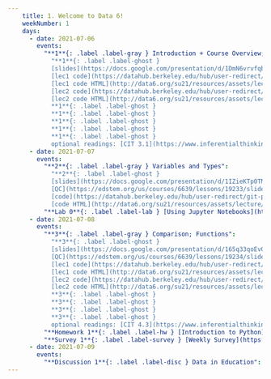 ```yaml
---
    title: 1. Welcome to Data 6!
    weekNumber: 1
    days:
      - date: 2021-07-06
        events:
          "**1**{: .label .label-gray } Introduction + Course Overview; Jupyter and Arithmetic":
            "**1**{: .label .label-ghost }
            [slides](https://docs.google.com/presentation/d/1DmN6vrvfqbFOHDYsSOO-gITnTUA533zeYKYlbFndSyo) •
            [lec1 code](https://datahub.berkeley.edu/hub/user-redirect/git-pull?repo=https%3A%2F%2Fgithub.com%2Fdata-6-berkeley%2Fsu21&urlpath=tree%2Fsu21%2Flecture%2Flec01%2Flec01.ipynb&branch=master) •
            [lec1 code HTML](http://data6.org/su21/resources/assets/lecture/lec01/lec01.html) •
            [lec2 code](https://datahub.berkeley.edu/hub/user-redirect/git-pull?repo=https%3A%2F%2Fgithub.com%2Fdata-6-berkeley%2Fsu21&urlpath=tree%2Fsu21%2Flecture%2Flec02%2Flec02.ipynb&branch=master) •
            [lec2 code HTML](http://data6.org/su21/resources/assets/lecture/lec02/lec02.html)
            **1**{: .label .label-ghost }
            **1**{: .label .label-ghost }
            **1**{: .label .label-ghost }
            **1**{: .label .label-ghost }
            **1**{: .label .label-ghost }
            optional readings: [CIT 3.1](https://www.inferentialthinking.com/chapters/03/1/Expressions.html), [4.1](https://www.inferentialthinking.com/chapters/04/1/Numbers.html); [SPR 8](https://cs.stanford.edu/people/nick/py/python-math.html)"
      - date: 2021-07-07
        events:
          "**2**{: .label .label-gray } Variables and Types":
            "**2**{: .label .label-ghost }
            [slides](https://docs.google.com/presentation/d/1IZieKTp0TMKHwDEO71bUL6pxcZJ6yhDw8J1viW3eKqQ) •
            [QC](https://edstem.org/us/courses/6639/lessons/19233/slides/102891) •
            [code](https://datahub.berkeley.edu/hub/user-redirect/git-pull?repo=https%3A%2F%2Fgithub.com%2Fdata-6-berkeley%2Fsu21&urlpath=tree%2Fsu21%2Flecture%2Flec03%2Flec03.ipynb&branch=master) •
            [code HTML](http://data6.org/su21/resources/assets/lecture/lec03/lec03.html)"
          "**Lab 0**{: .label .label-lab } [Using Jupyter Notebooks](https://datahub.berkeley.edu/hub/user-redirect/git-pull?repo=https%3A%2F%2Fgithub.com%2Fdata-6-berkeley%2Fsu21&urlpath=tree%2Fsu21%2Flab%2Flab00%2Flab00.ipynb&branch=master)":
      - date: 2021-07-08
        events:
          "**3**{: .label .label-gray } Comparison; Functions":
            "**3**{: .label .label-ghost }
            [slides](https://docs.google.com/presentation/d/165q33qoEvGbhanuzCRCfqQ0pAcwKI66OUZGFMD7V1xM) •
            [QC](https://edstem.org/us/courses/6639/lessons/19234/slides/102894) •
            [lec1 code](https://datahub.berkeley.edu/hub/user-redirect/git-pull?repo=https%3A%2F%2Fgithub.com%2Fdata-6-berkeley%2Fsu21&urlpath=tree%2Fsu21%2Flecture%2Flec04%2Flec04.ipynb&branch=master) •
            [lec1 code HTML](http://data6.org/su21/resources/assets/lecture/lec04/lec04.html) •
            [lec2 code](https://datahub.berkeley.edu/hub/user-redirect/git-pull?repo=https%3A%2F%2Fgithub.com%2Fdata-6-berkeley%2Fsu21&urlpath=tree%2Fsu21%2Flecture%2Flec05%2Flec05.ipynb&branch=master) •
            [lec2 code HTML](http://data6.org/su21/resources/assets/lecture/lec05/lec05.html)
            **3**{: .label .label-ghost }
            **3**{: .label .label-ghost }
            **3**{: .label .label-ghost }
            **3**{: .label .label-ghost }
            optional readings: [CIT 4.3](https://www.inferentialthinking.com/chapters/04/3/Comparison.html), [CIT 8.0](https://www.inferentialthinking.com/chapters/08/Functions_and_Tables.html), [SPR 9](https://cs.stanford.edu/people/nick/py/python-function.html)"
          "**Homework 1**{: .label .label-hw } [Introduction to Python](https://datahub.berkeley.edu/hub/user-redirect/git-pull?repo=https%3A%2F%2Fgithub.com%2Fdata-6-berkeley%2Fsu21&urlpath=tree%2Fsu21%2Fhw%2Fhw01%2Fhw01.ipynb&branch=master) **(due July 12th)**":
          "**Survey 1**{: .label .label-survey } [Weekly Survey](https://docs.google.com/forms/d/e/1FAIpQLSdUmMRn2LdT2NG9PAqi26pEjUXFWCrhzCrIH3tV51og-ocDbg/viewform) **(due July 12th)**":
      - date: 2021-07-09
        events:
          "**Discussion 1**{: .label .label-disc } Data in Education": #TODO
---
```

